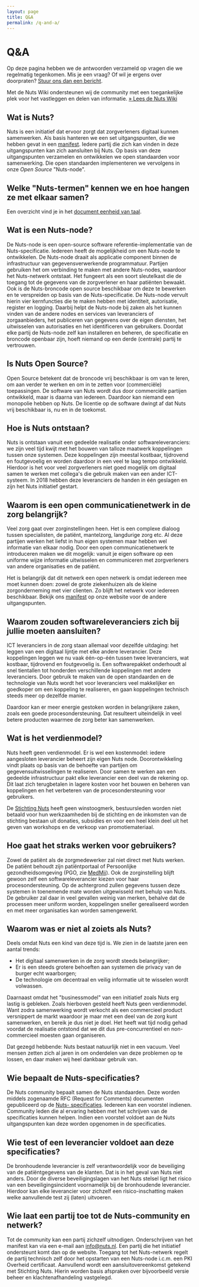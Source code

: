 ```yaml
---
layout: page
title: Q&A
permalink: /q-and-a/
---
```


# Q&A 

Op deze pagina hebben we de antwoorden verzameld op vragen die we regelmatig
tegenkomen. Mis je een vraag? Of wil je ergens over doorpraten? [Stuur ons dan
een bericht](/contact). 

Met de Nuts Wiki ondersteunen wij de community met een toegankelijke plek voor het vastleggen en delen van informatie. 
[&raquo; Lees de Nuts Wiki](https://wiki.nuts.nl/)

## Wat is Nuts?

Nuts is een initiatief dat ervoor zorgt dat zorgverleners digitaal kunnen
samenwerken. Als basis hanteren we een set uitgangspunten, die we hebben gevat
in een [manifest](/manifest). Iedere partij die zich kan vinden in deze
uitgangspunten kan zich aansluiten bij Nuts. Op basis van deze uitgangspunten
verzamelen en ontwikkelen we open standaarden voor samenwerking. Die open
standaarden implementeren we vervolgens in onze _Open Source_ "Nuts-node".

## Welke "Nuts-termen" kennen we en hoe hangen ze met elkaar samen? 
Een overzicht vind je in het [document eenheid van taal](https://docs.google.com/document/d/1w2Nt2zBdrUc2ksstbVhB2yhDADa4DfuGD7IVleuYkeg/edit#heading=h.z2q3e3pk79va). 

## Wat is een Nuts-node?

De Nuts-node is een open-source software referentie-implementatie van de Nuts-specificatie. Iedereen heeft de mogelijkheid om een Nuts-node te ontwikkelen. De Nuts-node draait als applicatie component binnen de infrastructuur van gegevensverwerkende programmatuur. Partijen gebruiken het om verbinding te maken met andere Nuts-nodes, waardoor het Nuts-netwerk ontstaat. Het fungeert als een soort sleutelkast die de toegang tot de gegevens van de zorgverlener en haar patiënten bewaakt. Ook is de Nuts-broncode open source beschikbaar om deze te bewerken en te verspreiden op basis van de Nuts-specificatie. De Nuts-node vervult hierin vier kernfuncties die te maken hebben met identiteit, autorisatie, register en logging. Daarbij helpt de Nuts-node bij zaken als het kunnen vinden van de andere nodes en services van leveranciers of zorgaanbieders, het publiceren van gegevens over de eigen diensten, het uitwisselen van autorisaties en het identificeren van gebruikers. Doordat elke partij de Nuts-node zelf kan installeren en beheren, de specificatie en broncode openbaar zijn, hoeft niemand op een derde (centrale) partij te vertrouwen.

## Is Nuts Open Source?

Open Source betekent dat de broncode vrij beschikbaar is om van te leren, om
aan verder te werken en om in te zetten voor (commerciële) toepassingen. De
software van Nuts wordt dus door commerciële partijen ontwikkeld, maar is daarna
van iedereen. Daardoor kan niemand een monopolie hebben op Nuts. De licentie op
de software dwingt af dat Nuts vrij beschikbaar is, nu en in de toekomst.

## Hoe is Nuts ontstaan?

Nuts is ontstaan vanuit een gedeelde realisatie onder softwareleveranciers: we
zijn veel tijd kwijt met het bouwen van talloze maatwerk koppelingen tussen onze
systemen. Deze koppelingen zijn meestal kostbaar, tijdrovend en foutgevoelig en
worden daardoor in een veel te laag tempo ontwikkeld. Hierdoor is het voor veel
zorgverleners niet goed mogelijk om digitaal samen te werken met collega's die
gebruik maken van een ander ICT-systeem. In 2018 hebben deze leveranciers de
handen in één geslagen en zijn het Nuts initiatief gestart.

## Waarom is een open communicatienetwerk in de zorg belangrijk?

Veel zorg gaat over zorginstellingen heen. Het is een complexe dialoog tussen
specialisten, de patiënt, mantelzorg, langdurige zorg etc. Al deze partijen
werken het liefst in hun eigen systemen maar hebben wel informatie van elkaar
nodig. Door een open communicatienetwerk te introduceren maken we dit mogelijk:
vanuit je eigen software op een uniforme wijze informatie uitwisselen en
communiceren met zorgverleners van andere organisaties en de patiënt.

Het is belangrijk dat dit netwerk een open netwerk is omdat iedereen mee moet
kunnen doen: zowel de grote ziekenhuizen als de kleine zorgonderneming met vier
clienten. Zo blijft het netwerk voor iedereen beschikbaar. Bekijk ons
[manifest](/manifest) op onze website voor de andere uitgangspunten.


## Waarom zouden softwareleveranciers zich bij jullie moeten aansluiten?

ICT leveranciers in de zorg staan allemaal voor dezelfde uitdaging: het leggen
van een digitaal lijntje met elke andere leverancier. Deze koppelingen leggen we
nu vaak één-op-één tussen twee leveranciers, wat kostbaar, tijdrovend en
foutgevoelig is. Een softwarepakket onderhoudt al snel tientallen tot honderden
verschillende koppelingen met andere leveranciers. Door gebruik te maken van de
open standaarden en de technologie van Nuts wordt het voor leveranciers veel
makkelijker en goedkoper om een koppeling te realiseren, en gaan koppelingen
technisch steeds meer op dezelfde manier.

Daardoor kan er meer energie gestoken worden in belangrijkere zaken, zoals een
goede procesondersteuning. Dat resulteert uiteindelijk in veel betere producten
waarmee de zorg beter kan samenwerken. 

## Wat is het verdienmodel?

Nuts heeft geen verdienmodel. Er is wel een kostenmodel: iedere aangesloten leverancier beheert zijn eigen
Nuts node. Doorontwikkeling vindt plaats op basis van de behoefte van partijen
om gegevensuitwisselingen te realiseren. Door samen te werken aan een gedeelde infrastructuur pakt elke leverancier een
deel van de rekening op. Dit laat zich terugbetalen in lagere kosten voor het
bouwen en beheren van koppelingen en het verbeteren van de procesondersteuning
voor gebruikers.

De [Stichting Nuts](/stichting) heeft geen winstoogmerk, bestuursleden worden
niet betaald voor hun werkzaamheden bij de stichting en de inkomsten van de
stichting bestaan uit donaties, subsidies en voor een heel klein deel uit het
geven van workshops en de verkoop van promotiemateriaal. 

## Hoe gaat het straks werken voor gebruikers?

Zowel de patiënt als de zorgmedewerker zal niet direct met Nuts werken. De
patiënt behoudt zijn patiëntportaal of Persoonlijke gezondheidsomgeving (PGO,
zie [MedMij](https://medmij.nl)). Ook de zorginstelling blijft gewoon zelf een
softwareleverancier kiezen voor haar procesondersteuning. Op de achtergrond
zullen gegevens tussen deze systemen in toenemende mate worden uitgewisseld met
behulp van Nuts. De gebruiker zal daar in veel gevallen weinig van merken,
behalve dat de processen meer uniform worden, koppelingen sneller gerealiseerd
worden en met meer organisaties kan worden samengewerkt.

## Waarom was er niet al zoiets als Nuts?

Deels omdat Nuts een kind van deze tijd is. We zien in de laatste jaren een
aantal trends: 
  * Het digitaal samenwerken in de zorg wordt steeds belangrijker;
  * Er is een steeds grotere behoeften aan systemen die privacy van de burger
    echt waarborgen;
  * De technologie om decentraal en veilig informatie uit te wisselen wordt
    volwassen.

Daarnaast omdat het "businessmodel" van een initiatief zoals Nuts erg lastig is
gebleken. Zoals hierboven gesteld heeft Nuts geen verdienmodel. Want zodra
samenwerking wordt verkocht als een commercieel product versnippert de markt
waardoor je maar met een deel van de zorg kunt samenwerken, en bereik je dus
niet je doel. Het heeft wat tijd nodig gehad voordat de realisatie ontstond dat
we dit dus pre-concurrentieel en non-commercieel moesten gaan organiseren.

Dat gezegd hebbende: Nuts bestaat natuurlijk niet in een vacuum. Veel mensen
zetten zich al jaren in om onderdelen van deze problemen op te lossen, en daar
maken wij heel dankbaar gebruik van.

## Wie bepaalt de Nuts-specificaties?

De Nuts community bepaalt samen de Nuts standaarden. Deze worden middels
zogenaamde RFC (Request for Comments) documenten gepubliceerd op de [Nuts-
specificaties](https://nuts-foundation.gitbook.io/v1/). Iedereen kan een
voorstel indienen. Community leden die al ervaring hebben met het schrijven van
de specificaties kunnen helpen. Indien een voorstel voldoet aan de Nuts
uitgangspunten kan deze worden opgenomen in de specificaties. 

## Wie test of een leverancier voldoet aan deze specificaties?

De bronhoudende leverancier is zelf verantwoordelijk voor de beveiliging van de
patiëntgegevens van de klanten. Dat is in het geval van Nuts niet anders. Door
de diverse beveiligingslagen van het Nuts stelsel ligt het risico van een
beveiligingsincident voornamelijk bij de bronhoudende leverancier. Hierdoor kan
elke leverancier voor zichzelf een risico-inschatting maken welke aanvullende
test zij (laten) uitvoeren. 

## Wie laat een partij toe tot de Nuts-community en netwerk?

Tot de community kan een partij zichzelf uitnodigen. Onderschrijven van het
manifest kan via een e-mail aan [info@nuts.nl](mailto:info@nuts.nl). Een partij
die het initiatief ondersteunt komt dan op de website. Toegang tot het Nuts-netwerk regelt de partij technisch zelf door het opstarten van een Nuts-node
i.c.m. een PKI Overheid certificaat. Aanvullend wordt een aansluitovereenkomst
getekend met Stichting Nuts. Hierin worden basis afspraken over bijvoorbeeld
versie beheer en klachtenafhandeling vastgelegd. 

